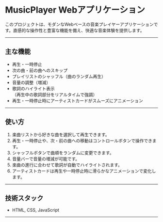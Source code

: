 # MusicPlayer Webアプリケーション

このプロジェクトは、モダンなWebベースの音楽プレイヤーアプリケーションです。直感的な操作性と豊富な機能を備え、快適な音楽体験を提供します。

---

## 主な機能

- 再生・一時停止
- 次の曲・前の曲へのスキップ
- プレイリストのシャッフル（曲のランダム再生）
- 音量の調整（増減）
- 歌詞のハイライト表示  
  （再生中の歌詞部分をリアルタイムで強調）
- 再生・一時停止時にアーティストカードがスムーズにアニメーション

---

## 使い方

1. 楽曲リストから好きな曲を選択して再生できます。
2. 再生・一時停止や、次・前の曲への移動はコントロールボタンで操作できます。
3. シャッフルボタンで曲順をランダムに変更できます。
4. 音量バーで音量の増減が可能です。
5. 楽曲の進行に合わせて歌詞が自動でハイライトされます。
6. アーティストカードは再生や一時停止時に滑らかなアニメーションで変化します。

---

## 技術スタック

- HTML, CSS, JavaScript

---

